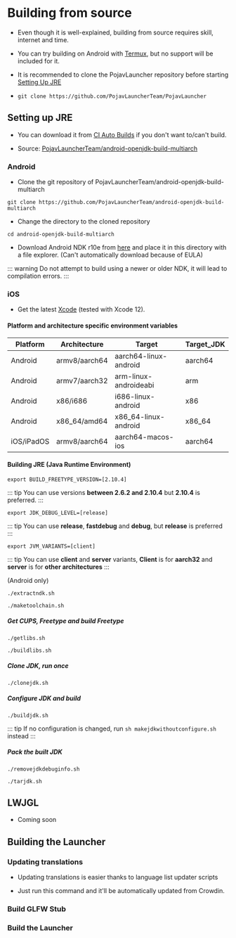# Building from source
<!-- TODO: fix this with the correct links and names -->
* Even though it is well-explained, building from source requires skill, internet and time.

* You can try building on Android with [Termux](https://termux.dev), but no support will be included for it.

* It is recommended to clone the PojavLauncher repository before starting [Setting Up JRE](BUILD_FROM_SOURCE.html#setting-up-jre)

* ```git clone https://github.com/PojavLauncherTeam/PojavLauncher```

## Setting up JRE

* You can download it from [CI Auto Builds](https://github.com/PojavLauncherTeam/android-openjdk-build-multiarch/actions) if you don't want to/can't build.

* Source: [PojavLauncherTeam/android-openjdk-build-multiarch](https://github.com/PojavLauncherTeam/android-openjdk-build-multiarch)

### Android

* Clone the git repository of PojavLauncherTeam/android-openjdk-build-multiarch

```
git clone https://github.com/PojavLauncherTeam/android-openjdk-build-multiarch
```

* Change the directory to the cloned repository

```
cd android-openjdk-build-multiarch
```

* Download Android NDK r10e from [here](https://github.com/android/ndk/wiki/Unsupported-Downloads#r10e) and place it in this directory with a file explorer. (Can't automatically download because of EULA)

::: warning
Do not attempt to build using a newer or older NDK, it will lead to compilation errors.
:::

### iOS

* Get the latest [Xcode](https://developer.apple.com/xcode/) (tested with Xcode 12).

#### Platform and architecture specific environment variables

| Platform | Architecture | Target | Target_JDK |
| --------- | ---------- | ---------- | --------- |
| Android | armv8/aarch64 | aarch64-linux-android | aarch64 |
| Android | armv7/aarch32 | arm-linux-androideabi | arm |
| Android | x86/i686 | i686-linux-android | x86 |
| Android | x86_64/amd64 | x86_64-linux-android | x86_64 |
| iOS/iPadOS | armv8/aarch64 | aarch64-macos-ios | aarch64 |

#### Building JRE (Java Runtime Environment)

<CodeSwitcher :languages="{android:'Android',ios:'iOS'}">
<template v-slot:android>

```android
export BUILD_IOS=0
```

</template>
<template v-slot:ios>

```ios
export BUILD_IOS=1
```

</template>
</CodeSwitcher>

```export BUILD_FREETYPE_VERSION=[2.10.4]```

::: tip
You can use versions **between 2.6.2 and 2.10.4** but **2.10.4** is preferred.
:::

```export JDK_DEBUG_LEVEL=[release]```

::: tip
You can use **release**, **fastdebug** and **debug**, but **release** is preferred
:::

```export JVM_VARIANTS=[client]```

::: tip
You can use **client** and **server** variants, **Client** is for **aarch32** and **server** is for **other architectures**
:::

(Android only)

```./extractndk.sh```

```./maketoolchain.sh```

##### Get CUPS, Freetype and build Freetype

```./getlibs.sh```

```./buildlibs.sh```

##### Clone JDK, run once

```./clonejdk.sh```

##### Configure JDK and build

```./buildjdk.sh```

::: tip
If no configuration is changed, run ```sh makejdkwithoutconfigure.sh``` instead
:::

##### Pack the built JDK

```./removejdkdebuginfo.sh```

```./tarjdk.sh```

## LWJGL

* Coming soon

## Building the Launcher

### Updating translations

* Updating translations is easier thanks to language list updater scripts

* Just run this command and it'll be automatically updated from Crowdin.

<CodeSwitcher :languages="{win:'Windows',linuxmac:'Linux/MacOS'}">
<template v-slot:win>

```win
scripts\languagelist_updater.bat
```

</template>
<template v-slot:linuxmac>

```linuxmac
chmod +x scripts/languagelist_updater.sh
bash scripts/languagelist_updater.sh
```

</template>
</CodeSwitcher>

### Build GLFW Stub

<CodeSwitcher :languages="{win:'Windows',linuxmac:'Linux/MacOS'}">
<template v-slot:win>

```win
./gradlew :jre_lwjgl3glfw:build
```

</template>
<template v-slot:linuxmac>

```linuxmac
gradle :jre_lwjgl3glfw:build
```

</template>
</CodeSwitcher>

### Build the Launcher

<CodeSwitcher :languages="{win:'Windows',linuxmac:'Linux/MacOS'}">
<template v-slot:win>

```win
./gradlew.bat :app_pojavlauncher:assembleDebug
```

</template>
<template v-slot:linuxmac>

```linuxmac
./gradlew :app_pojavlauncher:assembleDebug
```

</template>
</CodeSwitcher>

